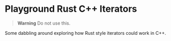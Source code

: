 # Playground Rust C++ Iterators


> **Warning**
> Do not use this.


Some dabbling around exploring how Rust style iterators could work in C++.

